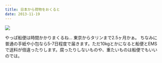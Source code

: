 ```yaml
---
title: 日本から荷物をおくると
date: 2013-11-19
---
```


![](https://farm6.staticflickr.com/5721/21060711136_a11c5d7ed7_b.jpg)

やっぱ船便は時間かかりまくるね…
東京からタリンまで2.5ヶ月かぁ。
ちなみに普通の手紙や小包なら5-7日程度で届きます。ただ10kgとかになると船便とEMSで送料が倍違ったりします。腐ったりしないものや、重たいものは船便でもいいのでは。
